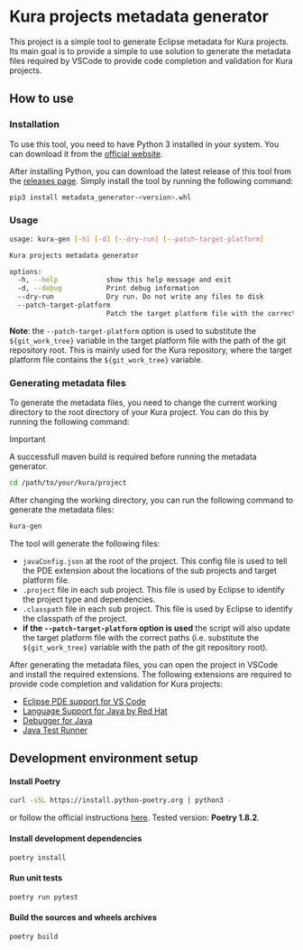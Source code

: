 # Kura projects metadata generator

This project is a simple tool to generate Eclipse metadata for Kura projects. Its main goal is to provide a simple to use solution to generate the metadata files required by VSCode to provide code completion and validation for Kura projects.

## How to use

### Installation

To use this tool, you need to have Python 3 installed in your system. You can download it from the [official website](https://www.python.org/downloads/).

After installing Python, you can download the latest release of this tool from the [releases page](). Simply install the tool by running the following command:

```bash
pip3 install metadata_generator-<version>.whl
```

### Usage

```bash
usage: kura-gen [-h] [-d] [--dry-run] [--patch-target-platform]

Kura projects metadata generator

options:
  -h, --help            show this help message and exit
  -d, --debug           Print debug information
  --dry-run             Dry run. Do not write any files to disk
  --patch-target-platform
                        Patch the target platform file with the correct paths
```

**Note**: the `--patch-target-platform` option is used to substitute the `${git_work_tree}` variable in the target platform file with the path of the git repository root. This is mainly used for the Kura repository, where the target platform file contains the `${git_work_tree}` variable.

### Generating metadata files

To generate the metadata files, you need to change the current working directory to the root directory of your Kura project. You can do this by running the following command:

> [!IMPORTANT]
> A successfull maven build is required before running the metadata generator.

```bash
cd /path/to/your/kura/project
```

After changing the working directory, you can run the following command to generate the metadata files:

```bash 
kura-gen
```

The tool will generate the following files:
- `javaConfig.json` at the root of the project. This config file is used to tell the PDE extension about the locations of the sub projects and target platform file.
- `.project` file in each sub project. This file is used by Eclipse to identify the project type and dependencies.
- `.classpath` file in each sub project. This file is used by Eclipse to identify the classpath of the project.
- **if the `--patch-target-platform` option is used** the script will also update the target platform file with the correct paths (i.e. substitute the `${git_work_tree}` variable with the path of the git repository root).

After generating the metadata files, you can open the project in VSCode and install the required extensions. The following extensions are required to provide code completion and validation for Kura projects:

- [Eclipse PDE support for VS Code](https://marketplace.visualstudio.com/items?itemName=yaozheng.vscode-pde)
- [Language Support for Java by Red Hat](https://marketplace.visualstudio.com/items?itemName=redhat.java)
- [Debugger for Java](https://marketplace.visualstudio.com/items?itemName=vscjava.vscode-java-debug)
- [Java Test Runner](https://marketplace.visualstudio.com/items?itemName=vscjava.vscode-java-test)

## Development environment setup

#### Install Poetry

```bash
curl -sSL https://install.python-poetry.org | python3 -
```

or follow the official instructions [here](https://python-poetry.org/docs/#installing-with-the-official-installer). Tested version: **Poetry 1.8.2**.

#### Install development dependencies

```bash
poetry install
```

#### Run unit tests

```bash
poetry run pytest
```

#### Build the sources and wheels archives

```bash
poetry build
```
